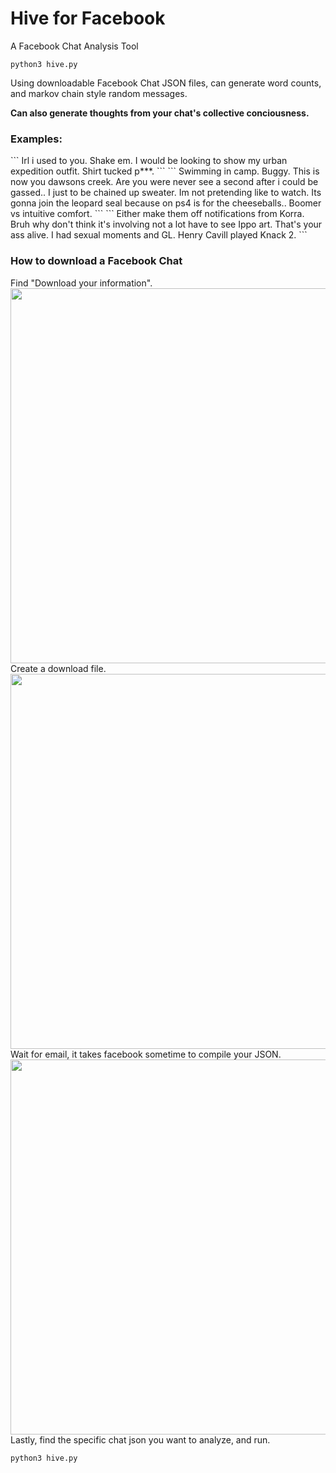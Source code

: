 # Hive for Facebook
A Facebook Chat Analysis Tool
```
python3 hive.py
```
Using downloadable Facebook Chat JSON files, can generate word counts, and markov chain style random messages.

**Can also generate thoughts from your chat's collective conciousness.**

<h3>Examples:</h3>
```
Irl i used to you. Shake em. I would be looking to show my urban expedition outfit. Shirt tucked p***.
```
```
Swimming in camp. Buggy. This is now you dawsons creek. Are you were never see a second after i could be gassed.. I just to be chained up sweater. Im not pretending like to watch. Its gonna join the leopard seal because on ps4 is for the cheeseballs.. Boomer vs intuitive comfort.
```
```
Either make them off notifications from Korra. Bruh why don't think it's involving not a lot have to see Ippo art.
That's your ass alive. I had sexual moments and GL.
Henry Cavill played Knack 2.
```
<h3>How to download a Facebook Chat</h3>
Find "Download your information".
<img src="https://github.com/connerkward/Hive-for-Facebook/blob/master/images/facebook-messenger-history-download-on-desktop-step-1-1.jpg" width="600">
Create a download file.
<img src="https://github.com/connerkward/Hive-for-Facebook/blob/master/images/facebook-messenger-history-download-on-desktop-step-2.jpg" width="600">
Wait for email, it takes facebook sometime to compile your JSON.
<img src="https://github.com/connerkward/Hive-for-Facebook/blob/master/images/facebook-messenger-history-download-on-desktop-step-3.jpg" width="600">
Lastly, find the specific chat json you want to analyze, and run.

```
python3 hive.py
```
